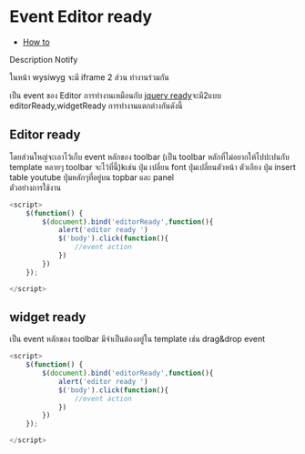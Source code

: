 # Event Editor ready
  - [How to](#how-to) 


Description Notify

ในหน้า wysiwyg จะมี iframe 2 ส่วน ทำงานร่วมกัน

เป็น event ของ Editor การทำงานเหมือนกับ [jquery ready](https://api.jquery.com/ready/)จะมี2แบบ editorReady,widgetReady การทำงานแตกต่างกันดังนี้
## Editor ready
โดยส่วนใหญ่จะเอาไว้เก็บ event หลักของ toolbar (เป็น toolbar หลักที่ไม่อยากให้ไปปะปนกับ template หลายๆ toolbar จะไว้ที่นี้)kเช่น ปุ่ม เปลี่ยน font ปุ่มเปลี่ยนตัวหน้า ตัวเอียง ปุ่ม insert table youtube ปุ่มหลักๆที่อยู่บน topbar และ panel
<br>
ตัวอย่างการใช้งาน
```js
<script>
    $(function() {
  	    $(document).bind('editorReady',function(){
            alert('editor ready ')
            $('body').click(function(){
                //event action
            })
        })
    });

</script>
```
## widget ready
เป็น event หลักของ toolbar มีจำเป็นต้องอยู่ใน template เช่น drag&drop event 
```js
<script>
    $(function() {
  	    $(document).bind('editorReady',function(){
            alert('editor ready ')
            $('body').click(function(){
                //event action
            })
        })
    });

</script>
```




